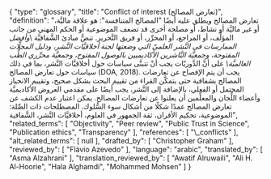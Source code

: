 {
    "type": "glossary",
    "title": "Conflict of interest (تعارض المصالح)",
    "definition": "تعارض المصالح ويطلق عليه أيضًا \"المصالح المتنافسة\": هو علاقة ماليَّة، أو غير ماليَّة أو نشاط، أو مصلحة أخرى قد تضعف الموضوعية أو الحكم المهني من جانب المؤلِّف، أو المراجع، أو المحرِّر، أو فريق التَّحرير.  تنصُّ مبادئ الشَّفافيَّة \\_وأفضل الممارسات في النَّشر العلميّ التي وضعتها لجنة أخلاقيَّات النَّشر، ودليل المجلَّات المفتوحة، وجمعيَّة النَّاشرين الأكاديميين بالوصول المفتوح، وجمعيَّة محرِّري الطِّب العالميَّة\\_ على أنَّ الدَّوريّات يجب أنْ تتبنَّى سياسات حول أخلاقيَّات النَّشر، بما في ذلك سياسات حول تعارض المصالح (DOA, 2018). يجب أن يتم الإفصاح عن تعارضات المصالح بشفافية حتى يتمكَّن القراء من تقييم البحث بشكل صحيح، وتقييم الانحياز المحتمل أو الفعلي،  بالإضافة إلى النَّشر، يجب أيضًا على مقدمي العروض الأكاديميَّة وأعضاء اللِّجان والمعلِّمين أن يعلنوا عن تعارضات المصالح.  يمكن اعتبار عدم الكشف عن تعارض المصالح عمدًا شكلًا من أشكال سوء السُّلوك.  المصطلحات ذات الصِّلة: الموضوعية، تحكيم الأقران، ثقة الجمهور في العلوم، أخلاقيَّات النَّشر، الشَّفافية",
    "related_terms": [
        "Objectivity",
        "Peer review",
        "Public Trust in Science",
        "Publication ethics",
        "Transparency"
    ],
    "references": [
        "\\_conflicts"
    ],
    "alt_related_terms": [
        null
    ],
    "drafted_by": [
        "Christopher Graham"
    ],
    "reviewed_by": [
        "Flávio Azevedo"
    ],
    "language": "arabic",
    "translated_by": [
        "Asma Alzahrani"
    ],
    "translation_reviewed_by": [
        "Awatif Alruwaili",
        "Ali H. Al-Hoorie",
        "Hala Alghamdi",
        "Mohammed Mohsen"
    ]
}